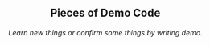 <div align="center">

## Pieces of Demo Code

*Learn new things or confirm some things by writing demo.*

</div>
